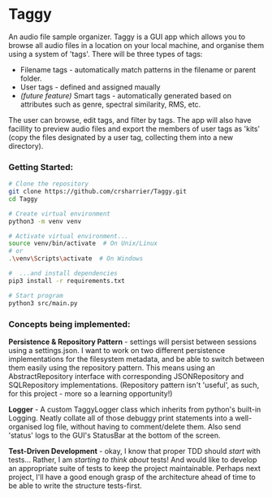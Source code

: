 
# Taggy
An audio file sample organizer. Taggy is a GUI app which allows you to browse all audio files in a location on your local machine, and organise them using a system of 'tags'. There will be three types of tags:
- Filename tags - automatically match patterns in the filename or parent folder. 
-  User tags - defined and assigned maually
- *(future feature)* Smart tags - automatically generated based on attributes such as genre, spectral similarity, RMS, etc.

The user can browse, edit tags, and filter by tags. The app will also have facillity to preview audio files and export the members of user tags as 'kits' (copy the files designated by a user tag, collecting them into a new directory). 

### Getting Started:
```bash
# Clone the repository
git clone https://github.com/crsharrier/Taggy.git
cd Taggy

# Create virtual environment
python3 -m venv venv 

# Activate virtual environment... 
source venv/bin/activate  # On Unix/Linux
# or
.\venv\Scripts\activate  # On Windows

#  ...and install dependencies
pip3 install -r requirements.txt

# Start program
python3 src/main.py
```
### Concepts being implemented:
**Persistence & Repository Pattern** - settings will persist between sessions using a settings.json. I want to work on two different persistence implementations for the filesystem metadata, and be able to switch between them easily using the repository pattern. This means using an AbstractRepository interface with corresponding JSONRepository and SQLRepository implementations. (Repository pattern isn't 'useful', as such, for this project - more so a learning opportunity!)

**Logger** - A custom TaggyLogger class which inherits from python's built-in Logging. Neatly collate all of those debuggy print statements into a well-organised log file, without having to comment/delete them. Also send 'status' logs to the GUI's StatusBar at the bottom of the screen.  

**Test-Driven Development** - okay, I know that proper TDD should *start* with tests... Rather, I am *starting to think about* tests! And would like to develop an appropriate suite of tests to keep the project maintainable. Perhaps next project, I'll have a good enough grasp of the architecture ahead of time to be able to write the structure tests-first.  
